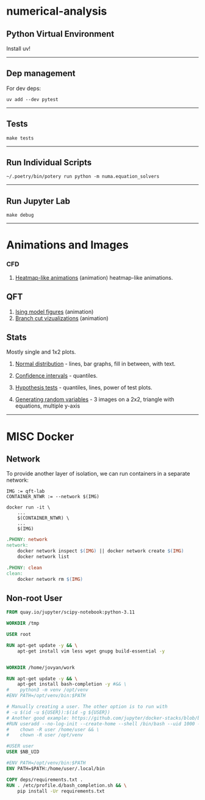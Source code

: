 # numerical-analysis

## Python Virtual Environment

Install uv!

---
## Dep management

For dev deps:
```
uv add --dev pytest
```

---
## Tests

```
make tests
```

---
## Run Individual Scripts

```
~/.poetry/bin/potery run python -m numa.equation_solvers
```

---
## Run Jupyter Lab

```
make debug
```


---

# Animations and Images

### CFD

1. [Heatmap-like animations](./CFDPython/Animations-101.ipynb) (animation) heatmap-like animations.

## QFT

1. [Ising model figures](./qft/ising/Ising-model.ipynb) (animation)
1. [Branch cut vizualizations](./qft/peskin-schroeder/Integrals.ipynb) (animation)

## Stats

Mostly single and 1x2 plots.

1. [Normal distribution](./stats/basics/01-continuous-distributions.ipynb) - lines, bar graphs, fill in between, with text.
1. [Confidence intervals](./stats/basics/02-confidence-intervals.ipynb) - quantiles.
1. [Hypothesis tests](./stats/basics/03-hypothesis-testing.ipynb) - quantiles, lines, power of test plots.

1. [Generating random variables](./stats/mc-stat-methods/01-generating-random-variables.ipynb) - 3 images on a 2x2, triangle with equations, multiple y-axis


---

# MISC Docker

## Network

To provide another layer of isolation, we can run containers in a separate network:
```
IMG := qft-lab
CONTAINER_NTWR := --network $(IMG)

docker run -it \
    ...
    $(CONTAINER_NTWR) \
    ...
	$(IMG)
```

```Makefile
.PHONY: network
network:
	docker network inspect $(IMG) || docker network create $(IMG)
	docker network list

.PHONY: clean
clean:
	docker network rm $(IMG)
```


## Non-root User

```Dockerfile
FROM quay.io/jupyter/scipy-notebook:python-3.11

WORKDIR /tmp

USER root

RUN apt-get update -y && \
    apt-get install vim less wget gnupg build-essential -y


WORKDIR /home/jovyan/work

RUN apt-get update -y && \
    apt-get install bash-completion -y #&& \
#    python3 -m venv /opt/venv
#ENV PATH=/opt/venv/bin:$PATH

# Manually creating a user. The other option is to run with
# -u $(id -u ${USER}):$(id -g ${USER})
# Another good example: https://github.com/jupyter/docker-stacks/blob/b2efa3cd8ce7a2b900f76ff4a17e11a000666cea/images/docker-stacks-foundation/Dockerfile#L72
#RUN useradd --no-log-init --create-home --shell /bin/bash --uid 1000 --no-user-group  user && \
#    chown -R user /home/user && \
#    chown -R user /opt/venv

#USER user
USER $NB_UID

#ENV PATH=/opt/venv/bin:$PATH
ENV PATH=$PATH:/home/user/.local/bin

COPY deps/requirements.txt .
RUN . /etc/profile.d/bash_completion.sh && \
    pip install -Ur requirements.txt
```
